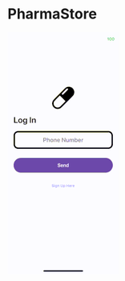 # PharmaStore
![Alt Text](https://github.com/mtvuevija/PharmaStore/blob/master/PharmaStoreExample.gif)
